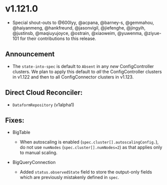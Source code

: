 # v1.121.0

* Special shout-outs to @600lyy, @acpana, @barney-s, @gemmahou, @haiyanmeng, @hankfreund, @jasonvigil, @jiefenghe, @jingyih, @justinsb, @maqiuyujoyce, @ostrain, @xiaoweim, @yuwenma, @ziyue-101 for their contributions to this release.

## Announcement 

* The `state-into-spec` is default to `Absent` in any *new* ConfigController clusters. 
We plan to apply this default to *all* the ConfigController clusters in v1.122 and then
to all ConfigConnector clusters in v1.123.   

## Direct Cloud Reconciler:

* `DataformRepository` (v1alpha1)

## Fixes:

* BigTable
  * When autoscaling is enabled (`spec.cluster[].autoscalingConfig.`), do not use `numNodes` (`spec.cluster[].numNodes=2`) as that applies only to manual scaling.

* BigQueryConnection
  * Added `status.observedState` field to store the output-only fields which are previously mistakenly defined in `spec`.